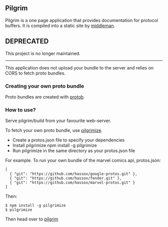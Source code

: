 ## Pilgrim

Pilgrim is a one page application that provides documentation for protocol buffers. It is compiled into a static site by [middleman](https://github.com/middleman/middleman).

## DEPRECATED

This project is no longer maintained.

----

This application does not upload your bundle to the server and relies on CORS to fetch proto bundles.

### Creating your own proto bundle

Proto bundles are created with [protob](https://github.com/square/protob).

### How to use?

Serve pilgrim/build from your favourite web-server.

To fetch your own proto bundle, use [pilgrimize](https://github.com/hassox/pilgrimize).

* Create a protos.json file to specify your dependencies
* Install pilgrimize npm install -g pilgrimize
* Run pilgrimize in the same directory as your protos.json file

For example. To run your own bundle of the marvel comics api, protos.json:

    [
      { "git": "https://github.com/hassox/google-protos.git" },
      { "git": "https://github.com/hassox/fender.git" },
      { "git": "https://github.com/hassox/marvel-protos.git" }
    ]

Then:

    $ npm install -g pilgrimize
    $ pilgrimize

Then head over to [pilgrim](http://localhost:4567)
